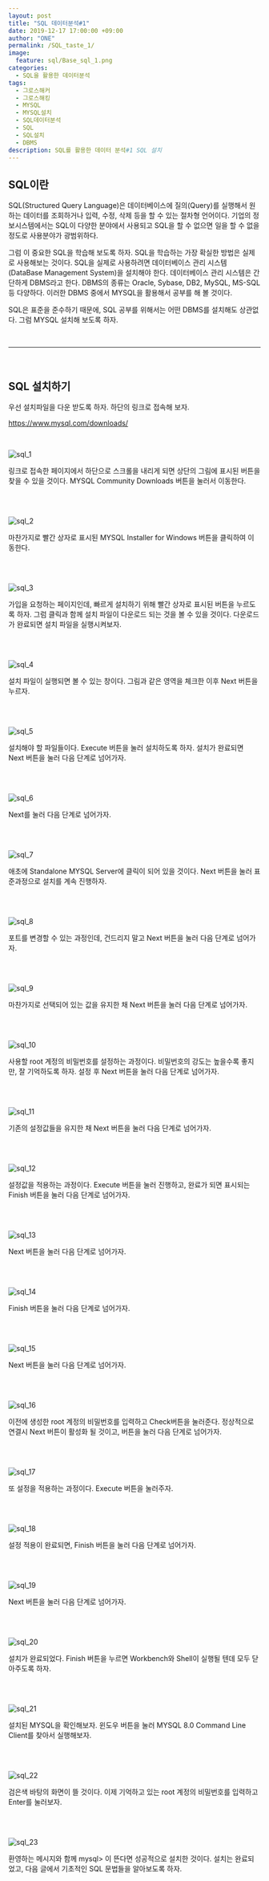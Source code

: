 ```yaml
---
layout: post
title: "SQL 데이터분석#1"
date: 2019-12-17 17:00:00 +09:00
author: "ONE"
permalink: /SQL_taste_1/
image:
  feature: sql/Base_sql_1.png
categories:
  - SQL을 활용한 데이터분석
tags:
  - 그로스해커
  - 그로스해킹
  - MYSQL
  - MYSQL설치
  - SQL데이터분석
  - SQL
  - SQL설치
  - DBMS
description: SQL를 활용한 데이터 분석#1 SQL 설치
---
```


## SQL이란

SQL(Structured Query Language)은 데이터베이스에 질의(Query)를 실행해서 원하는 데이터를 조회하거나 입력, 수정, 삭제 등을 할 수 있는 절차형 언어이다. 기업의 정보시스템에서는 SQL이 다양한 분야에서 사용되고 SQL을 할 수 없으면 일을 할 수 없을 정도로 사용분야가 광범위하다.



그럼 이 중요한 SQL을 학습해 보도록 하자. SQL을 학습하는 가장 확실한 방법은 실제로 사용해보는 것이다. SQL을 실제로 사용하려면 데이터베이스 관리 시스템(DataBase Management System)을 설치해야 한다. 데이터베이스 관리 시스템은 간단하게 DBMS라고 한다. DBMS의 종류는 Oracle, Sybase, DB2, MySQL, MS-SQL 등 다양하다. 이러한 DBMS 중에서 MYSQL을 활용해서 공부를 해 볼 것이다.



SQL은 표준을 준수하기 때문에, SQL 공부를 위해서는 어떤 DBMS를 설치해도 상관없다. 그럼 MYSQL 설치해 보도록 하자.

<br>

------

<br>

## SQL 설치하기

우선 설치파일을 다운 받도록 하자. 하단의 링크로 접속해 보자.

<a href="https://www.mysql.com/downloads/" target="blank">https://www.mysql.com/downloads/</a>

<br>

![sql_1](/img/post/sql1/mysql_install1-1.PNG)

링크로 접속한 페이지에서 하단으로 스크롤을 내리게 되면 상단의 그림에 표시된 버튼을 찾을 수 있을 것이다. MYSQL Community Downloads 버튼을 눌러서 이동한다.

<br><br>

 ![sql_2](/img/post/sql1/mysql_install1-2.PNG)

마찬가지로 빨간 상자로 표시된 MYSQL Installer for Windows 버튼을 클릭하여 이동한다.

<br><br>

![sql_3](/img/post/sql1/mysql_install1-3.PNG)

가입을 요청하는 페이지인데, 빠르게 설치하기 위해 빨간 상자로 표시된 버튼을 누르도록 하자. 그럼 클릭과 함께 설치 파일이 다운로드 되는 것을 볼 수 있을 것이다. 다운로드가 완료되면 설치 파일을 실행시켜보자.

<br><br>

![sql_4](/img/post/sql1/mysql_install1-4.PNG)

설치 파일이 실행되면 볼 수 있는 창이다. 그림과 같은 영역을 체크한 이후 Next 버튼을 누르자.

<br><br>

![sql_5](/img/post/sql1/mysql_install1-5.PNG)

설치해야 할 파일들이다. Execute 버튼을 눌러 설치하도록 하자. 설치가 완료되면 Next 버튼을 눌러 다음 단계로 넘어가자.

<br><br>

![sql_6](/img/post/sql1/mysql_install1-6.PNG)

Next를 눌러 다음 단계로 넘어가자.

<br><br>

![sql_7](/img/post/sql1/mysql_install1-7.PNG)

애초에 Standalone MYSQL Server에 클릭이 되어 있을 것이다. Next 버튼을 눌러 표준과정으로 설치를 계속 진행하자.

<br><br>

![sql_8](/img/post/sql1/mysql_install1-8.PNG)

포트를 변경할 수 있는 과정인데, 건드리지 말고 Next 버튼을 눌러 다음 단계로 넘어가자.

<br><br>

![sql_9](/img/post/sql1/mysql_install1-9.PNG)

마찬가지로 선택되어 있는 값을 유지한 채 Next 버튼을 눌러 다음 단계로 넘어가자.

<br><br>

![sql_10](/img/post/sql1/mysql_install1-10.PNG)

사용할 root 계정의 비밀번호를 설정하는 과정이다. 비밀번호의 강도는 높을수록 좋지만, 잘 기억하도록 하자. 설정 후 Next 버튼을 눌러 다음 단계로 넘어가자.

<br><br>

![sql_11](/img/post/sql1/mysql_install1-11.PNG)

기존의 설정값들을 유지한 채 Next 버튼을 눌러 다음 단계로 넘어가자.

<br><br>

![sql_12](/img/post/sql1/mysql_install1-12.PNG)

설정값을 적용하는 과정이다. Execute 버튼을 눌러 진행하고, 완료가 되면 표시되는 Finish 버튼을 눌러 다음 단계로 넘어가자.

<br><br>

![sql_13](/img/post/sql1/mysql_install1-13.PNG)

Next 버튼을 눌러 다음 단계로 넘어가자.

<br><br>

![sql_14](/img/post/sql1/mysql_install1-14.PNG)

Finish 버튼을 눌러 다음 단계로 넘어가자.

<br><br>

![sql_15](/img/post/sql1/mysql_install1-15.PNG)

Next 버튼을 눌러 다음 단계로 넘어가자.

<br><br>

![sql_16](/img/post/sql1/mysql_install1-16.PNG)

이전에 생성한 root 계정의 비밀번호를 입력하고 Check버튼을 눌러준다. 정상적으로 연결시 Next 버튼이 활성화 될 것이고, 버튼을 눌러 다음 단계로 넘어가자.

<br><br>

![sql_17](/img/post/sql1/mysql_install1-17.PNG)

또 설정을 적용하는 과정이다. Execute 버튼을 눌러주자.

<br><br>

![sql_18](/img/post/sql1/mysql_install1-18.PNG)

설정 적용이 완료되면, Finish 버튼을 눌러 다음 단계로 넘어가자.

<br><br>

![sql_19](/img/post/sql1/mysql_install1-19.PNG)

Next 버튼을 눌러 다음 단계로 넘어가자.

<br><br>

![sql_20](/img/post/sql1/mysql_install1-20.PNG)

설치가 완료되었다. Finish 버튼을 누르면 Workbench와 Shell이 실행될 텐데 모두 닫아주도록 하자.

<br><br>

![sql_21](/img/post/sql1/mysql_install1-21.PNG)

설치된 MYSQL을 확인해보자. 윈도우 버튼을 눌러 MYSQL 8.0 Command Line Client를 찾아서 실행해보자.

<br><br>

![sql_22](/img/post/sql1/mysql_install1-22.PNG)

검은색 바탕의 화면이 뜰 것이다. 이제 기억하고 있는 root 계정의 비밀번호를 입력하고 Enter를 눌러보자.

<br><br>

![sql_23](/img/post/sql1/mysql_install1-23.PNG)

환영하는 메시지와 함께 mysql> 이 뜬다면 성공적으로 설치한 것이다. 설치는 완료되었고, 다음 글에서 기초적인 SQL 문법들을 알아보도록 하자.











